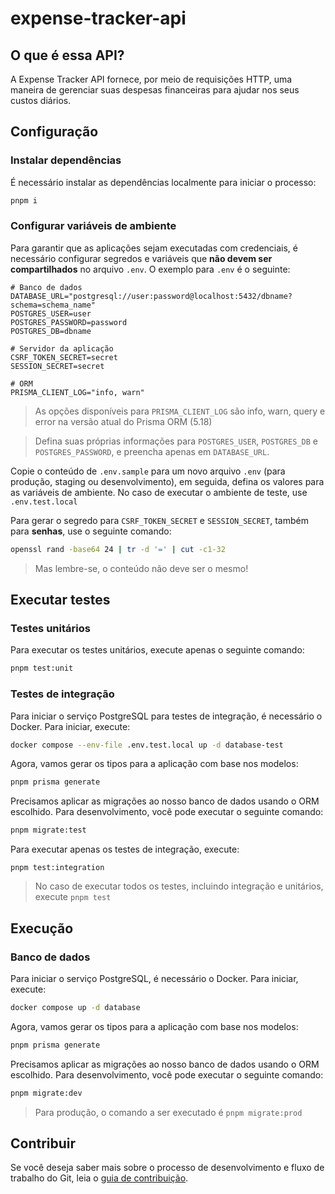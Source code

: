 # expense-tracker-api

## O que é essa API?

A Expense Tracker API fornece, por meio de requisições HTTP, uma maneira de gerenciar suas despesas financeiras para ajudar nos seus custos diários.

## Configuração

### Instalar dependências

É necessário instalar as dependências localmente para iniciar o processo:

```bash
pnpm i
```

### Configurar variáveis de ambiente

Para garantir que as aplicações sejam executadas com credenciais, é necessário configurar segredos e variáveis que **não devem ser compartilhados** no arquivo `.env`. O exemplo para `.env` é o seguinte:

```env
# Banco de dados
DATABASE_URL="postgresql://user:password@localhost:5432/dbname?schema=schema_name"
POSTGRES_USER=user
POSTGRES_PASSWORD=password
POSTGRES_DB=dbname

# Servidor da aplicação
CSRF_TOKEN_SECRET=secret
SESSION_SECRET=secret

# ORM
PRISMA_CLIENT_LOG="info, warn"
```
> As opções disponíveis para `PRISMA_CLIENT_LOG` são info, warn, query e error na versão atual do Prisma ORM (5.18)

> Defina suas próprias informações para `POSTGRES_USER`, `POSTGRES_DB` e `POSTGRES_PASSWORD`, e preencha apenas em `DATABASE_URL`.

Copie o conteúdo de `.env.sample` para um novo arquivo `.env` (para produção, staging ou desenvolvimento), em seguida, defina os valores para as variáveis de ambiente. No caso de executar o ambiente de teste, use `.env.test.local`

Para gerar o segredo para `CSRF_TOKEN_SECRET` e `SESSION_SECRET`, também para **senhas**, use o seguinte comando:

```bash
openssl rand -base64 24 | tr -d '=' | cut -c1-32
```

> Mas lembre-se, o conteúdo não deve ser o mesmo!

## Executar testes

### Testes unitários

Para executar os testes unitários, execute apenas o seguinte comando:

```bash
pnpm test:unit
```

### Testes de integração

Para iniciar o serviço PostgreSQL para testes de integração, é necessário o Docker. Para iniciar, execute:

```bash
docker compose --env-file .env.test.local up -d database-test
```

Agora, vamos gerar os tipos para a aplicação com base nos modelos:

```bash
pnpm prisma generate
```

Precisamos aplicar as migrações ao nosso banco de dados usando o ORM escolhido. Para desenvolvimento, você pode executar o seguinte comando:

```bash
pnpm migrate:test
```

Para executar apenas os testes de integração, execute:

```
pnpm test:integration
```

> No caso de executar todos os testes, incluindo integração e unitários, execute `pnpm test`

## Execução

### Banco de dados

Para iniciar o serviço PostgreSQL, é necessário o Docker. Para iniciar, execute:

```bash
docker compose up -d database
```

Agora, vamos gerar os tipos para a aplicação com base nos modelos:

```bash
pnpm prisma generate
```

Precisamos aplicar as migrações ao nosso banco de dados usando o ORM escolhido. Para desenvolvimento, você pode executar o seguinte comando:

```bash
pnpm migrate:dev
```

> Para produção, o comando a ser executado é `pnpm migrate:prod`

## Contribuir

Se você deseja saber mais sobre o processo de desenvolvimento e fluxo de trabalho do Git, leia o [guia de contribuição](./CONTRIBUTING.md).
